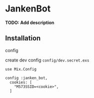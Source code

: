 # JankenBot

**TODO: Add description**

## Installation

config

create dev config `config/dev.secret.exs`
```
use Mix.Config

config :janken_bot,
  cookies: [
    "M573SSID=<cookie>",
  ]
```